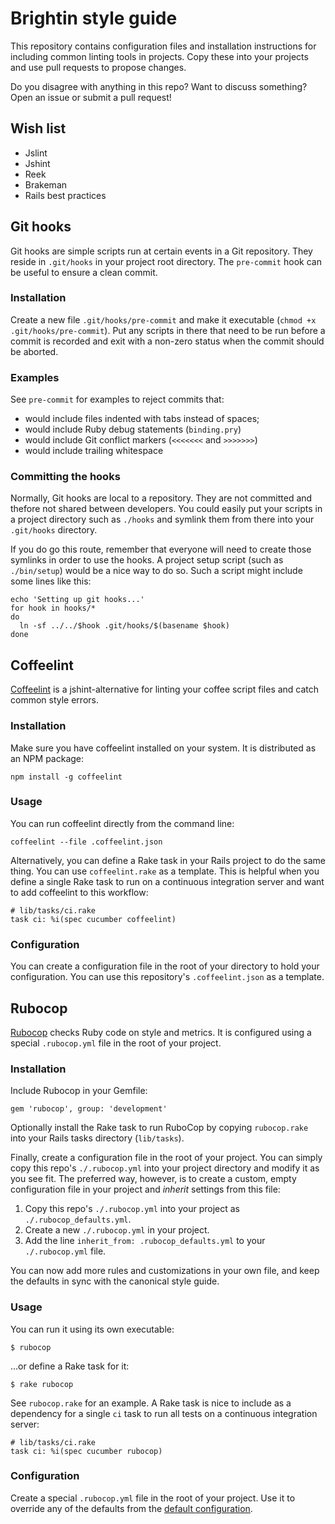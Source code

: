 # Brightin style guide

This repository contains configuration files and installation instructions for
including common linting tools in projects. Copy these into your projects and
use pull requests to propose changes.

Do you disagree with anything in this repo? Want to discuss something? Open an issue or submit a pull request!

## Wish list

* Jslint
* Jshint
* Reek
* Brakeman
* Rails best practices

## Git hooks

Git hooks are simple scripts run at certain events in a Git repository. They
reside in `.git/hooks` in your project root directory. The `pre-commit` hook can
be useful to ensure a clean commit.

### Installation

Create a new file `.git/hooks/pre-commit` and make it executable (`chmod +x
.git/hooks/pre-commit`). Put any scripts in there that need to be run before a
commit is recorded and exit with a non-zero status when the commit should be
aborted.

### Examples

See `pre-commit` for examples to reject commits that:

* would include files indented with tabs instead of spaces;
* would include Ruby debug statements (`binding.pry`)
* would include Git conflict markers (`<<<<<<<` and `>>>>>>>`)
* would include trailing whitespace

### Committing the hooks

Normally, Git hooks are local to a repository. They are not committed and
thefore not shared between developers. You could easily put your scripts in a
project directory such as `./hooks` and symlink them from there into your
`.git/hooks` directory.

If you do go this route, remember that everyone will need to create those
symlinks in order to use the hooks. A project setup script (such as
`./bin/setup`) would be a nice way to do so. Such a script might include some
lines like this:

    echo 'Setting up git hooks...'
    for hook in hooks/*
    do
      ln -sf ../../$hook .git/hooks/$(basename $hook)
    done

## Coffeelint

[Coffeelint][coffeelint] is a jshint-alternative for linting your coffee script
files and catch common style errors.

### Installation

Make sure you have coffeelint installed on your system. It is distributed as an
NPM package:

    npm install -g coffeelint

### Usage

You can run coffeelint directly from the command line:

    coffeelint --file .coffeelint.json

Alternatively, you can define a Rake task in your Rails project to do the same
thing. You can use `coffeelint.rake` as a template. This is helpful when you
define a single Rake task to run on a continuous integration server and want to
add coffeelint to this workflow:

    # lib/tasks/ci.rake
    task ci: %i(spec cucumber coffeelint)

### Configuration

You can create a configuration file in the root of your directory to hold your
configuration. You can use this repository's `.coffeelint.json` as a template.

## Rubocop

[Rubocop][] checks Ruby code on style and metrics. It is configured using a
special `.rubocop.yml` file in the root of your project.

### Installation

Include Rubocop in your Gemfile:

    gem 'rubocop', group: 'development'

Optionally install the Rake task to run RuboCop by copying `rubocop.rake` into
your Rails tasks directory (`lib/tasks`).

Finally, create a configuration file in the root of your project. You can simply
copy this repo's `./.rubocop.yml` into your project directory and modify it as
you see fit. The preferred way, however, is to create a custom, empty
configuration file in your project and _inherit_ settings from this file:

1. Copy this repo's `./.rubocop.yml` into your project as
   `./.rubocop_defaults.yml`.
2. Create a new `./.rubocop.yml` in your project.
3. Add the line `inherit_from: .rubocop_defaults.yml` to your `./.rubocop.yml`
   file.

You can now add more rules and customizations in your own file, and keep the
defaults in sync with the canonical style guide.

### Usage

You can run it using its own executable:

    $ rubocop

...or define a Rake task for it:

    $ rake rubocop

See `rubocop.rake` for an example. A Rake task is nice to include as a
dependency for a single `ci` task to run all tests on a continuous integration
server:

    # lib/tasks/ci.rake
    task ci: %i(spec cucumber rubocop)

### Configuration

Create a special `.rubocop.yml` file in the root of your project. Use it
to override any of the defaults from the [default
configuration][rubocop-defaults].


[Rubocop]: https://github.com/bbatsov/rubocop
[rubocop-defaults]: https://github.com/bbatsov/rubocop/blob/master/config/default.yml
[coffeelint]: http://www.coffeelint.org
